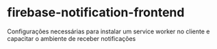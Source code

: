 # firebase-notification-frontend
Configurações necessárias para instalar um service worker no cliente e capacitar o ambiente de receber notificações
